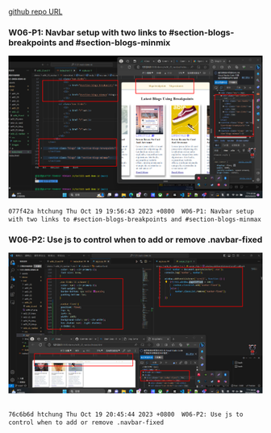 [github repo URL](https://github.com/der060738/1121-sweb-demo-212417025.git)

### W06-P1: Navbar setup with two links to #section-blogs-breakpoints and #section-blogs-minmix

 
![](w06-p1.png)

 
```
077f42a htchung Thu Oct 19 19:56:43 2023 +0800  W06-P1: Navbar setup with two links to #section-blogs-breakpoints and #section-blogs-minmax

```

### W06-P2: Use js to control when to add or remove .navbar-fixed
 

![](w06-p2.png)


```

76c6b6d htchung Thu Oct 19 20:45:44 2023 +0800  W06-P2: Use js to control when to add or remove .navbar-fixed

```